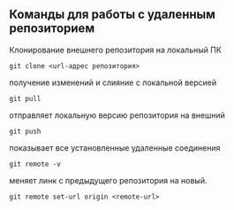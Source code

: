 ## Команды для работы с удаленным репозиторием

Клонирование внешнего репозитория на  локальный ПК

```
git clone <url-адрес репозитория>
```
получение изменений и слияние с локальной версией
```
git pull 
```

отправляет локальную версию репозитория на внешний
```
git push 
```

показывает все установленные удаленные соединения
```
git remote -v 
```

меняет линк с предыдущего репозитория на новый.
```
git remote set-url origin <remote-url> 
```
